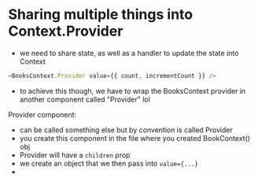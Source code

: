# Sharing multiple things into Context.Provider

- we need to share state, as well as a handler to update the state into Context

```js
<BooksContext.Provider value={{ count, incrementCount }} />
```

- to achieve this though, we have to wrap the BooksContext provider in another component called "Provider" lol

Provider component:

- can be called something else but by convention is called Provider
- you create this component in the file where you created BookContext() obj
- Provider will have a `children` prop
- we create an object that we then pass into `value={...}`
- 
